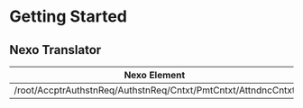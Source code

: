 # Getting Started

## Nexo Translator

| Nexo Element | CH Element |
| --- | ----------- |
| /root/AccptrAuthstnReq/AuthstnReq/Cntxt/PmtCntxt/AttndncCntxt | AttendantTerminalData |
